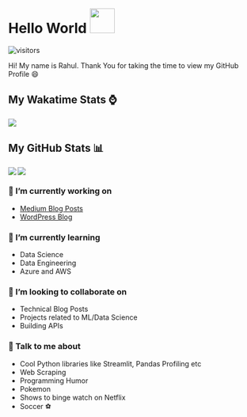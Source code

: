 # Hello World <img src = "https://github.com/rahulbanerjee26/rahulbanerjee26/blob/main/hFZ.gif" width = 50px>
![visitors](https://visitor-badge.glitch.me/badge?page_id=rahulbanerjee26.rahulbanerjee26)

Hi! My name is Rahul. Thank You for taking the time to view my GitHub Profile :smile:



## My Wakatime Stats ⌚
<a href="https://github.com/anuraghazra/github-readme-stats">
  <img align="center" src="https://github-readme-stats.vercel.app/api/wakatime?username=@rahulbanerjee26&compact=True"/>
</a>

## My GitHub Stats 📊
<a href="https://github.com/anuraghazra/github-readme-stats">
  <img align="left" src="https://github-readme-stats.vercel.app/api?username=rahulbanerjee26&count_private=true&show_icons=true&theme=radical" />
</a>
<a href="https://github.com/anuraghazra/convoychat">
  <img align="center" src="https://github-readme-stats.vercel.app/api/top-langs/?username=rahulbanerjee26" />
</a>

<h3> 🔭 I’m currently working on </h3>

- <a href= 'https://rahul1999.medium.com/'> Medium Blog Posts </a>
- <a href = 'https://www.realpythonproject.com/'> WordPress Blog </a>

<h3> 🌱 I’m currently learning  </h3>

- Data Science
- Data Engineering
- Azure and AWS

<h3> 👯 I’m looking to collaborate on </h3>
  
- Technical Blog Posts
- Projects related to ML/Data Science
- Building APIs

<h3> 💬 Talk to me about </h3>

- Cool Python libraries like Streamlit, Pandas Profiling etc
- Web Scraping 
- Programming Humor
- Pokemon
- Shows to binge watch on Netflix 
- Soccer :soccer:
 
 
